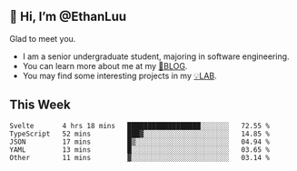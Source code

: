 ## 👋 Hi, I’m @EthanLuu

Glad to meet you.

- I am a senior undergraduate student, majoring in software engineering.
- You can learn more about me at my [📝BLOG](https://blog.ethanloo.cn).
- You may find some interesting projects in my [💡LAB](https://lab.ethanloo.cn).

## This Week
<!--START_SECTION:waka-->
```text
Svelte       4 hrs 18 mins   ██████████████████░░░░░░░   72.55 % 
TypeScript   52 mins         ███▓░░░░░░░░░░░░░░░░░░░░░   14.85 % 
JSON         17 mins         █▒░░░░░░░░░░░░░░░░░░░░░░░   04.94 % 
YAML         13 mins         █░░░░░░░░░░░░░░░░░░░░░░░░   03.65 % 
Other        11 mins         ▓░░░░░░░░░░░░░░░░░░░░░░░░   03.14 % 
```
<!--END_SECTION:waka-->

